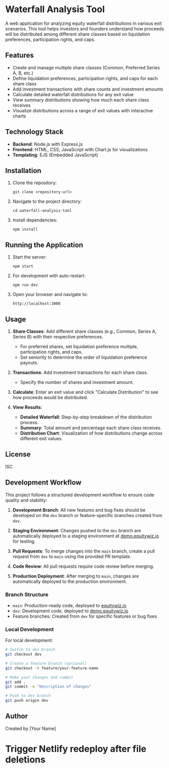 # Waterfall Analysis Tool

A web application for analyzing equity waterfall distributions in various exit scenarios. This tool helps investors and founders understand how proceeds will be distributed among different share classes based on liquidation preferences, participation rights, and caps.

## Features

- Create and manage multiple share classes (Common, Preferred Series A, B, etc.)
- Define liquidation preferences, participation rights, and caps for each share class
- Add investment transactions with share counts and investment amounts
- Calculate detailed waterfall distributions for any exit value
- View summary distributions showing how much each share class receives
- Visualize distributions across a range of exit values with interactive charts

## Technology Stack

- **Backend**: Node.js with Express.js
- **Frontend**: HTML, CSS, JavaScript with Chart.js for visualizations
- **Templating**: EJS (Embedded JavaScript)

## Installation

1. Clone the repository:
   ```
   git clone <repository-url>
   ```

2. Navigate to the project directory:
   ```
   cd waterfall-analysis-tool
   ```

3. Install dependencies:
   ```
   npm install
   ```

## Running the Application

1. Start the server:
   ```
   npm start
   ```

2. For development with auto-restart:
   ```
   npm run dev
   ```

3. Open your browser and navigate to:
   ```
   http://localhost:3000
   ```

## Usage

1. **Share Classes**: Add different share classes (e.g., Common, Series A, Series B) with their respective preferences.
   - For preferred shares, set liquidation preference multiple, participation rights, and caps.
   - Set seniority to determine the order of liquidation preference payouts.

2. **Transactions**: Add investment transactions for each share class.
   - Specify the number of shares and investment amount.

3. **Calculate**: Enter an exit value and click "Calculate Distribution" to see how proceeds would be distributed.

4. **View Results**:
   - **Detailed Waterfall**: Step-by-step breakdown of the distribution process.
   - **Summary**: Total amount and percentage each share class receives.
   - **Distribution Chart**: Visualization of how distributions change across different exit values.

## License

ISC

## Development Workflow

This project follows a structured development workflow to ensure code quality and stability:

1. **Development Branch**: All new features and bug fixes should be developed on the `dev` branch or feature-specific branches created from `dev`.

2. **Staging Environment**: Changes pushed to the `dev` branch are automatically deployed to a staging environment at [demo.equitywiz.io](https://demo.equitywiz.io) for testing.

3. **Pull Requests**: To merge changes into the `main` branch, create a pull request from `dev` to `main` using the provided PR template.

4. **Code Review**: All pull requests require code review before merging.

5. **Production Deployment**: After merging to `main`, changes are automatically deployed to the production environment.

### Branch Structure

- `main`: Production-ready code, deployed to [equitywiz.io](https://equitywiz.io)
- `dev`: Development code, deployed to [demo.equitywiz.io](https://demo.equitywiz.io)
- Feature branches: Created from `dev` for specific features or bug fixes

### Local Development

For local development:

```bash
# Switch to dev branch
git checkout dev

# Create a feature branch (optional)
git checkout -b feature/your-feature-name

# Make your changes and commit
git add .
git commit -m "Description of changes"

# Push to dev branch
git push origin dev
```

## Author

Created by [Your Name] 

# Trigger Netlify redeploy after file deletions 